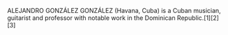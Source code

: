 ALEJANDRO GONZÁLEZ GONZÁLEZ (Havana, Cuba) is a Cuban musician, guitarist and professor with notable work in the Dominican Republic.[1][2][3]
